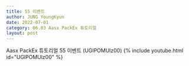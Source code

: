 ```yaml
---
title: 55 이벤트
author: JUNG YoungKyun
date: 2022-07-01
category: 06.03 Aasx PackEx 튜토리얼
layout: post
---
```


Aasx PackEx 튜토리얼 55 이벤트 (UGlPOMUlz00)
{% include youtube.html id="UGlPOMUlz00" %}


